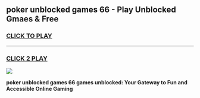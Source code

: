 
## poker   unblocked games 66 - Play Unblocked Gmaes & Free
<h3>
<a href="https://news.freeplayer.one?title=poker___unblocked_games_66&ref=16F">CLICK TO PLAY</a></h3>
<hr>

<h3>
<a href="https://news.freeplayer.one?title=poker___unblocked_games_66&ref=16F">CLICK 2 PLAY</a>
  
</h3>

<a href="https://news.freeplayer.one?title=poker___unblocked_games_66&ref=16F/"><img src="https://clearcache.store/games.png"></a>


**poker   unblocked games 66 games unblocked: Your Gateway to Fun and Accessible Online Gaming**
